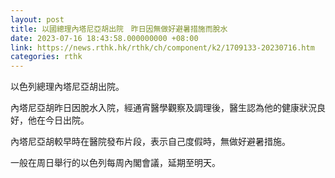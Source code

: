 ```yaml
---
layout: post
title: 以國總理內塔尼亞胡出院　昨日因無做好避暑措施而脫水
date: 2023-07-16 18:43:58.000000000 +08:00
link: https://news.rthk.hk/rthk/ch/component/k2/1709133-20230716.htm
categories: rthk
---
```


以色列總理內塔尼亞胡出院。

內塔尼亞胡昨日因脫水入院，經通宵醫學觀察及調理後，醫生認為他的健康狀況良好，他在今日出院。

內塔尼亞胡較早時在醫院發布片段，表示自己度假時，無做好避暑措施。

一般在周日舉行的以色列每周內閣會議，延期至明天。
